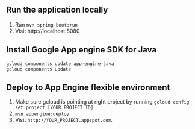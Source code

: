 ## Run the application locally

1. Run `mvn spring-boot:run`
1. Visit http://localhost:8080

## Install Google App engine SDK for Java


```
gcloud components update app-engine-java
gcloud components update
```

## Deploy to App Engine flexible environment

1. Make sure gcloud is pointing at right project by running `gcloud config set project [YOUR_PROJECT_ID]`
1. `mvn appengine:deploy`
1. Visit `http://YOUR_PROJECT.appspot.com`.

